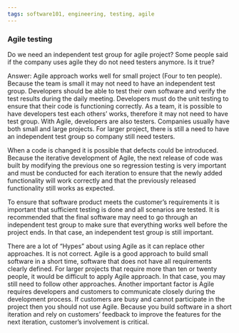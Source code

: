 ```yaml
---
tags: software101, engineering, testing, agile
---
```

### Agile testing
Do we need an independent test group for agile project? Some people said if the company uses agile they do not need testers anymore. Is it true?

Answer: Agile approach works well for small project (Four to ten people). Because the team is small it may not need to have an independent test group. Developers should be able to test their own software and verify the test results during the daily meeting. Developers must do the unit testing to ensure that their code is functioning correctly. As a team, it is possible to have developers test each others’ works, therefore it may not need to have test group. With Agile, developers are also testers. Companies usually have both small and large projects. For larger project, there is still a need to have an independent test group so company still need testers.

When a code is changed it is possible that defects could be introduced. Because the iterative development of Agile, the next release of code was built by modifying the previous one so regression testing is very important and must be conducted for each iteration to ensure that the newly added functionality will work correctly and that the previously released functionality still works as expected.

To ensure that software product meets the customer’s requirements it is important that sufficient testing is done and all scenarios are tested. It is recommended that the final software may need to go through an independent test group to make sure that everything works well before the project ends. In that case, an independent test group is still important.

There are a lot of “Hypes” about using Agile as it can replace other approaches. It is not correct. Agile is a good approach to build small software in a short time, software that does not have all requirements clearly defined. For larger projects that require more than ten or twenty people, it would be difficult to apply Agile approach. In that case, you may still need to follow other approaches. Another important factor is Agile requires developers and customers to communicate closely during the development process. If customers are busy and cannot participate in the project then you should not use Agile. Because you build software in a short iteration and rely on customers’ feedback to improve the features for the next iteration, customer’s involvement is critical.
